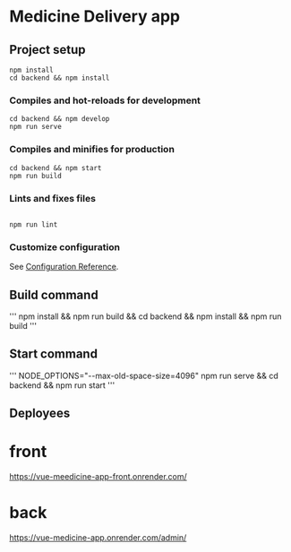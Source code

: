 # Medicine Delivery app

## Project setup
```
npm install
cd backend && npm install

```

### Compiles and hot-reloads for development
```
cd backend && npm develop
npm run serve

```

### Compiles and minifies for production
```
cd backend && npm start
npm run build
```

### Lints and fixes files
```

npm run lint
```

### Customize configuration
See [Configuration Reference](https://cli.vuejs.org/config/).

## Build command
'''
npm install && npm run build && cd backend && npm install && npm run build
'''
## Start command
'''
NODE_OPTIONS="--max-old-space-size=4096" npm run serve && cd backend && npm run start
'''
## Deployees
# front
https://vue-meedicine-app-front.onrender.com/
# back
https://vue-medicine-app.onrender.com/admin/
